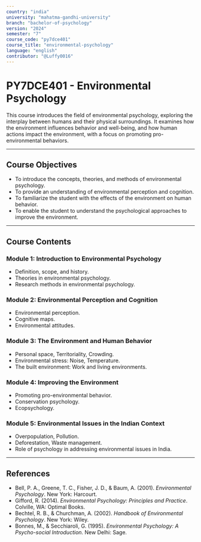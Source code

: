 ```yaml
---
country: "india"
university: "mahatma-gandhi-university"
branch: "bachelor-of-psychology"
version: "2024"
semester: "7"
course_code: "py7dce401"
course_title: "environmental-psychology"
language: "english"
contributor: "@Luffy0016"
---
```

# PY7DCE401 - Environmental Psychology

This course introduces the field of environmental psychology, exploring the interplay between humans and their physical surroundings. It examines how the environment influences behavior and well-being, and how human actions impact the environment, with a focus on promoting pro-environmental behaviors.

---
## Course Objectives

* To introduce the concepts, theories, and methods of environmental psychology.
* To provide an understanding of environmental perception and cognition.
* To familiarize the student with the effects of the environment on human behavior.
* To enable the student to understand the psychological approaches to improve the environment.

---
## Course Contents

### Module 1: Introduction to Environmental Psychology
* Definition, scope, and history.
* Theories in environmental psychology.
* Research methods in environmental psychology.

### Module 2: Environmental Perception and Cognition
* Environmental perception.
* Cognitive maps.
* Environmental attitudes.

### Module 3: The Environment and Human Behavior
* Personal space, Territoriality, Crowding.
* Environmental stress: Noise, Temperature.
* The built environment: Work and living environments.

### Module 4: Improving the Environment
* Promoting pro-environmental behavior.
* Conservation psychology.
* Ecopsychology.

### Module 5: Environmental Issues in the Indian Context
* Overpopulation, Pollution.
* Deforestation, Waste management.
* Role of psychology in addressing environmental issues in India.

---
## References
* Bell, P. A., Greene, T. C., Fisher, J. D., & Baum, A. (2001). *Environmental Psychology*. New York: Harcourt.
* Gifford, R. (2014). *Environmental Psychology: Principles and Practice*. Colville, WA: Optimal Books.
* Bechtel, R. B., & Churchman, A. (2002). *Handbook of Environmental Psychology*. New York: Wiley.
* Bonnes, M., & Secchiaroli, G. (1995). *Environmental Psychology: A Psycho-social Introduction*. New Delhi: Sage.